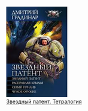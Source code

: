 ![](Звездный%20патент.%20Тетралогия.jpg)  
[Звездный патент. Тетралогия](Звездный%20патент.%20Тетралогия.md)
